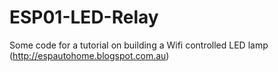 # ESP01-LED-Relay
Some code for a tutorial on building a Wifi controlled LED lamp (http://espautohome.blogspot.com.au)
